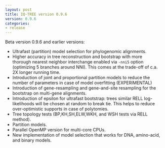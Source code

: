 ```yaml
---
layout: post
title: IQ-TREE version 0.9.6
version: 0.9.6
categories: 
- release
---
```



Beta version 0.9.6 and earlier versions:

* Ultrafast (partition) model selection for phylogenomic alignments.
* Higher accuracy in tree reconstruction and bootstrap with more thorough nearest neighbor interchange enabled via `-nni5` option (optimizing 5 branches around NNI). This comes at the trade-off of c.a. 2X longer running time.
* Introduction of joint and proportional partition models to reduce the number of parameters in case of model overfitting (EXPERIMENTAL)
* Introduction of gene-resampling and gene-and-site resampling for the bootstrap on multi-gene alignments.
* Introduction of epsilon for ultrafast bootstrap: trees similar RELL log-likelihoods will be chosen at random to break tie. This helps to reduce over-optimistic supports in case of polytomies.
* Tree topology tests (BP,KH,SH,ELW,WKH, and WSH tests via RELL method).
* Partition models.
* Parallel OpenMP version for multi-core CPUs.
* New implementation of model selection that works for DNA, amino-acid, and binary models.

